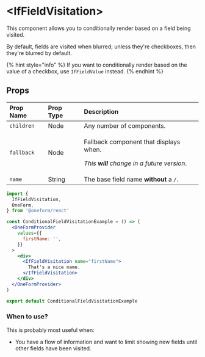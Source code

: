 # &lt;IfFieldVisitation&gt;

This component allows you to conditionally render based on a field being visited.

By default, fields are visited when blurred; unless they're checkboxes, then they're blurred by default.

{% hint style="info" %}
If you want to conditionally render based on the value of a checkbox, use `IfFieldValue` instead.
{% endhint %}

## Props

<table>
  <thead>
    <tr>
      <th style="text-align:left">Prop Name</th>
      <th style="text-align:left">Prop Type</th>
      <th style="text-align:left">Description</th>
    </tr>
  </thead>
  <tbody>
    <tr>
      <td style="text-align:left"><code>children</code>
      </td>
      <td style="text-align:left">Node</td>
      <td style="text-align:left">Any number of components.</td>
    </tr>
    <tr>
      <td style="text-align:left"><code>fallback</code>
      </td>
      <td style="text-align:left">Node</td>
      <td style="text-align:left">
        <p>Fallback component that displays when.</p>
        <p><em>This <b>will </b>change in a future version</em>.</p>
      </td>
    </tr>
    <tr>
      <td style="text-align:left"><code>name</code>
      </td>
      <td style="text-align:left">String</td>
      <td style="text-align:left">The base field name <b>without</b> a <code>/</code>.</td>
    </tr>
  </tbody>
</table>

```jsx
import {
  IfFieldVisitation,
  OneForm,
} from '@oneform/react'

const ConditionalFieldVisitationExample = () => (
  <OneFormProvider
    values={{
      firstName: '',
    }}
  >
    <div>
      <IfFieldVisitation name="firstName">
        That's a nice name.
      </IfFieldVisitation>
    </div>
  </OneFormProvider>
)

export default ConditionalFieldVisitationExample 
```

### When to use?

This is probably most useful when:

* You have a flow of information and want to limit showing new fields until other fields have been visited.

